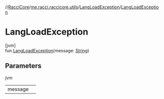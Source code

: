 //[RacciCore](../../../index.md)/[me.racci.raccicore.utils](../index.md)/[LangLoadException](index.md)/[LangLoadException](-lang-load-exception.md)

# LangLoadException

[jvm]\
fun [LangLoadException](-lang-load-exception.md)(message: [String](https://kotlinlang.org/api/latest/jvm/stdlib/kotlin/-string/index.html))

## Parameters

jvm

| | |
|---|---|
| message |  |
